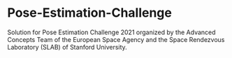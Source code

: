 # Pose-Estimation-Challenge
Solution for Pose Estimation Challenge 2021 organized by the Advanced Concepts Team of the European Space Agency and the Space Rendezvous Laboratory (SLAB) of Stanford University.
